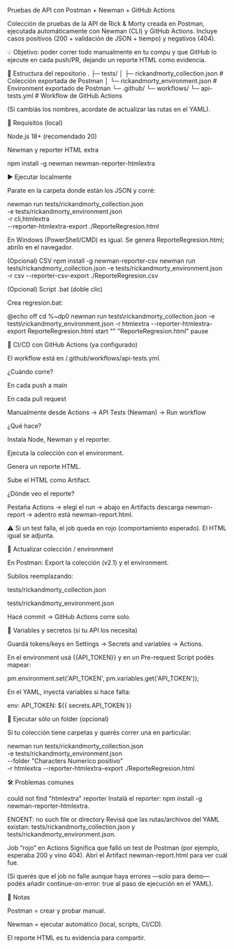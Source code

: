 Pruebas de API con Postman + Newman + GitHub Actions

Colección de pruebas de la API de Rick & Morty creada en Postman, ejecutada automáticamente con Newman (CLI) y GitHub Actions.
Incluye casos positivos (200 + validación de JSON + tiempo) y negativos (404).

💡 Objetivo: poder correr todo manualmente en tu compu y que GitHub lo ejecute en cada push/PR, dejando un reporte HTML como evidencia.

📁 Estructura del repositorio
.
├─ tests/
│  ├─ rickandmorty_collection.json        # Colección exportada de Postman
│  └─ rickandmorty_environment.json       # Environment exportado de Postman
└─ .github/
   └─ workflows/
      └─ api-tests.yml                    # Workflow de GitHub Actions


(Si cambiás los nombres, acordate de actualizar las rutas en el YAML).

🧰 Requisitos (local)

Node.js
 18+ (recomendado 20)

Newman y reporter HTML extra

npm install -g newman newman-reporter-htmlextra

▶️ Ejecutar localmente

Parate en la carpeta donde están los JSON y corré:

newman run tests/rickandmorty_collection.json \
  -e tests/rickandmorty_environment.json \
  -r cli,htmlextra \
  --reporter-htmlextra-export ./ReporteRegresion.html


En Windows (PowerShell/CMD) es igual.
Se genera ReporteRegresion.html; abrilo en el navegador.

(Opcional) CSV
npm install -g newman-reporter-csv
newman run tests/rickandmorty_collection.json -e tests/rickandmorty_environment.json \
  -r csv --reporter-csv-export ./ReporteRegresion.csv

(Opcional) Script .bat (doble clic)

Crea regresion.bat:

@echo off
cd %~dp0
newman run tests\rickandmorty_collection.json -e tests\rickandmorty_environment.json -r htmlextra --reporter-htmlextra-export ReporteRegresion.html
start "" "ReporteRegresion.html"
pause

🤖 CI/CD con GitHub Actions (ya configurado)

El workflow está en /.github/workflows/api-tests.yml.

¿Cuándo corre?

En cada push a main

En cada pull request

Manualmente desde Actions → API Tests (Newman) → Run workflow

¿Qué hace?

Instala Node, Newman y el reporter.

Ejecuta la colección con el environment.

Genera un reporte HTML.

Sube el HTML como Artifact.

¿Dónde veo el reporte?

Pestaña Actions → elegí el run → abajo en Artifacts descarga newman-report → adentro está newman-report.html.

⚠️ Si un test falla, el job queda en rojo (comportamiento esperado). El HTML igual se adjunta.

🔁 Actualizar colección / environment

En Postman: Export la colección (v2.1) y el environment.

Subilos reemplazando:

tests/rickandmorty_collection.json

tests/rickandmorty_environment.json

Hacé commit → GitHub Actions corre solo.

🔐 Variables y secretos (si tu API los necesita)

Guardá tokens/keys en Settings → Secrets and variables → Actions.

En el environment usá {{API_TOKEN}} y en un Pre-request Script podés mapear:

pm.environment.set('API_TOKEN', pm.variables.get('API_TOKEN'));


En el YAML, inyectá variables si hace falta:

env:
  API_TOKEN: ${{ secrets.API_TOKEN }}

🧪 Ejecutar sólo un folder (opcional)

Si tu colección tiene carpetas y querés correr una en particular:

newman run tests/rickandmorty_collection.json \
  -e tests/rickandmorty_environment.json \
  --folder "Characters Numerico positivo" \
  -r htmlextra --reporter-htmlextra-export ./ReporteRegresion.html

🛠️ Problemas comunes

could not find "htmlextra" reporter
Instalá el reporter: npm install -g newman-reporter-htmlextra.

ENOENT: no such file or directory
Revisá que las rutas/archivos del YAML existan:
tests/rickandmorty_collection.json y tests/rickandmorty_environment.json.

Job “rojo” en Actions
Significa que falló un test de Postman (por ejemplo, esperaba 200 y vino 404).
Abrí el Artifact newman-report.html para ver cuál fue.

(Si querés que el job no falle aunque haya errores —solo para demo— podés añadir continue-on-error: true al paso de ejecución en el YAML).

📝 Notas

Postman = crear y probar manual.

Newman = ejecutar automático (local, scripts, CI/CD).

El reporte HTML es tu evidencia para compartir.
